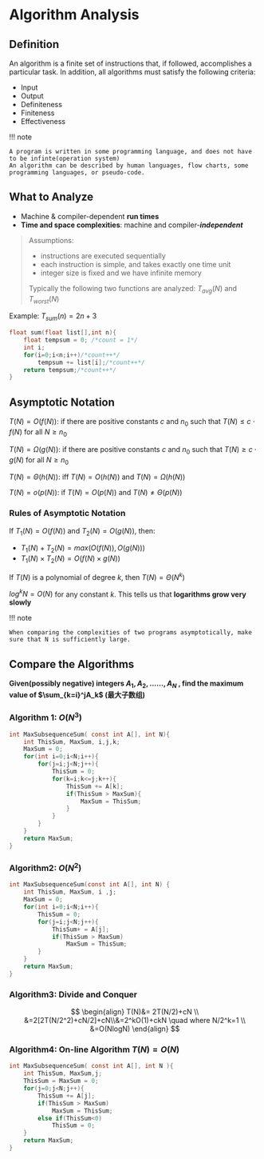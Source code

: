 # Algorithm Analysis

## Definition

An algorithm is a finite set of instructions that, if followed, accomplishes a particular task. In addition, all algorithms must satisfy the following criteria:

- Input
- Output
- Definiteness
- Finiteness
- Effectiveness

!!! note

    A program is written in some programming language, and does not have to be infinte(operation system)
    An algorithm can be described by human languages, flow charts, some programming languages, or pseudo-code.



## What to Analyze

- Machine & compiler-dependent **run times**
- **Time and space complexities**: machine and compiler-***independent***

> Assumptions:
>
> - instructions are executed sequentially
> - each instruction is simple, and takes exactly one time unit
> - integer size is fixed and we have infinite memory
>
> Typically the following two functions are analyzed: $T_{avg}(N)$ and  $T_{worst}(N)$

Example: $T_{sum}(n)=2n+3$

```c
float sum(float list[],int n){
    float tempsum = 0; /*count = 1*/
    int i;
    for(i=0;i<n;i++)/*count++*/
        tempsum += list[i];/*count++*/
    return tempsum;/*count++*/
}
```



## Asymptotic Notation

$T(N)=O(f(N))$: if there are positive constants $c$ and $n_0$ such that $T(N)\le c \cdot f(N)$ for all $N \geq n_0$

$T(N)=\Omega (g(N))$: if there are positive constants $c$ and $n_0$ such that $T(N)\geq c \cdot g(N)$ for all $N\geq n_0$

$T(N)=\Theta(h(N))$: iff $T(N)=O(h(N))$ and $T(N)=\Omega (h(N))$

$T(N)=o(p(N))$: if $T(N)=O(p(N))$ and $T(N)\neq \Theta (p(N))$



### Rules of Asymptotic Notation

If $T_1(N)=O(f(N))$ and $T_2(N)=O(g(N))$, then:

- $T_1(N)+T_2(N)=max(O(f(N)),O(g(N)))$
- $T_1(N)\times T_2(N)=O(f(N)\times g(N))$

If $T(N)$ is a polynomial of  degree $k$, then $T(N)=\Theta (N^k)$

$log^kN=O(N)$ for any constant $k$. This tells us that **logarithms grow very slowly**

!!! note

    When comparing the complexities of two programs asymptotically, make sure that N is sufficiently large.



## Compare the Algorithms

**Given(possibly negative) integers $A_1,A_2,……,A_N$ , find the maximum value of $\sum_{k=i}^jA_k$ (最大子数组)**

### Algorithm 1: $O(N^3)$

```c
int MaxSubsequenceSum( const int A[], int N){
    int ThisSum, MaxSum, i,j,k;
    MaxSum = 0;
    for(int i=0;i<N;i++){
        for(j=i;j<N;j++){
            ThisSum = 0;
            for(k=i;k<=j;k++){
                ThisSum += A[k];
                if(ThisSum > MaxSum){
                    MaxSum = ThisSum;
                }
            }
        }
    }
    return MaxSum;
}
```

### Algorithm2: $O(N^2)$

```c
int MaxSubsequenceSum(const int A[], int N) {
    int ThisSum, MaxSum, i ,j;
    MaxSum = 0;
    for(int i=0;i<N;i++){
        ThisSum = 0;
        for(j=i;j<N;j++){
            ThisSum+ = A[j];
            if(ThisSum > MaxSum)
                MaxSum = ThisSum;
        }
    }
    return MaxSum;
} 

```

### Algorithm3: Divide and Conquer


$$
\begin{align}
T(N)&= 2T(N/2)+cN \\ &=2[2T(N/2^2)+cN/2]+cN\\&=2^kO(1)+ckN \quad where  N/2^k=1 \\ &=O(NlogN)
\end{align}
$$


### Algorithm4: On-line Algorithm  $T(N)=O(N)$

```c
int MaxSubsequenceSum( const int A[], int N ){
    int ThisSum, MaxSum,j;
    ThisSum = MaxSum = 0;
    for(j=0;j<N;j++){
        ThisSum += A[j];
        if(ThisSum > MaxSum)
            MaxSum = ThisSum;
        else if(ThisSum<0)
            ThisSum = 0;
    }
    return MaxSum;
} 
```

